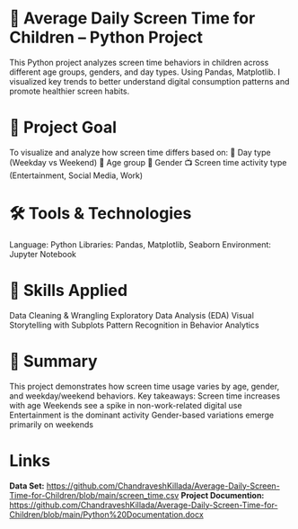 # 📱 Average Daily Screen Time for Children – Python Project
This Python project analyzes screen time behaviors in children across different age groups, genders, and day types. Using Pandas, Matplotlib. I visualized key trends to better understand digital consumption patterns and promote healthier screen habits.

# 🎯 Project Goal
To visualize and analyze how screen time differs based on:
📅 Day type (Weekday vs Weekend)
🧒 Age group
🚻 Gender
📺 Screen time activity type (Entertainment, Social Media, Work)

# 🛠️ Tools & Technologies
Language: Python
Libraries: Pandas, Matplotlib, Seaborn
Environment: Jupyter Notebook

# 🧠 Skills Applied
Data Cleaning & Wrangling
Exploratory Data Analysis (EDA)
Visual Storytelling with Subplots
Pattern Recognition in Behavior Analytics

# 📄 Summary
This project demonstrates how screen time usage varies by age, gender, and weekday/weekend behaviors. Key takeaways:
Screen time increases with age
Weekends see a spike in non-work-related digital use
Entertainment is the dominant activity
Gender-based variations emerge primarily on weekends

# Links
**Data Set:** https://github.com/ChandraveshKillada/Average-Daily-Screen-Time-for-Children/blob/main/screen_time.csv
**Project Documention:** https://github.com/ChandraveshKillada/Average-Daily-Screen-Time-for-Children/blob/main/Python%20Documentation.docx

